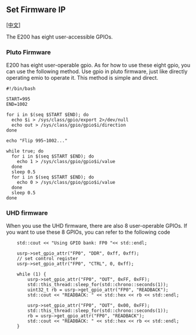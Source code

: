 ## Set Firmware IP

[[中文]](../../../cn/device_and_usage_manual/ANTSDR_E_Series_Module/ANTSDR_E200_Reference_Manual/set_gpio_cn.html)

The E200 has eight user-accessible GPIOs.

### Pluto Firmware
E200 has eight user-operable gpio. As for how to use these eight gpio, you can use the following method. Use gpio in pluto firmware, just like directly operating emio to operate it. This method is simple and direct.
```
#!/bin/bash

START=995
END=1002

for i in $(seq $START $END); do
  echo $i > /sys/class/gpio/export 2>/dev/null
  echo out > /sys/class/gpio/gpio$i/direction
done

echo "Flip 995~1002..."

while true; do
  for i in $(seq $START $END); do
    echo 1 > /sys/class/gpio/gpio$i/value
  done
  sleep 0.5
  for i in $(seq $START $END); do
    echo 0 > /sys/class/gpio/gpio$i/value
  done
  sleep 0.5
done
```
### UHD firmware

When you use the UHD firmware, there are also 8 user-operable GPIOs. If you want to use these 8 GPIOs, you can refer to the following code
```
    std::cout << "Using GPIO bank: FP0 "<< std::endl;

    usrp->set_gpio_attr("FP0", "DDR", 0xff, 0xff); 
    // set control register 
    usrp->set_gpio_attr("FP0", "CTRL", 0, 0xff);    

    while (1) {
        usrp->set_gpio_attr("FP0", "OUT", 0xFF, 0xFF);  
        std::this_thread::sleep_for(std::chrono::seconds(1));
        uint32_t rb = usrp->get_gpio_attr("FP0", "READBACK");
        std::cout << "READBACK: " << std::hex << rb << std::endl;

        usrp->set_gpio_attr("FP0", "OUT", 0x00, 0xFF); 
        std::this_thread::sleep_for(std::chrono::seconds(1));
        rb = usrp->get_gpio_attr("FP0", "READBACK");
        std::cout << "READBACK: " << std::hex << rb << std::endl;
    }
```